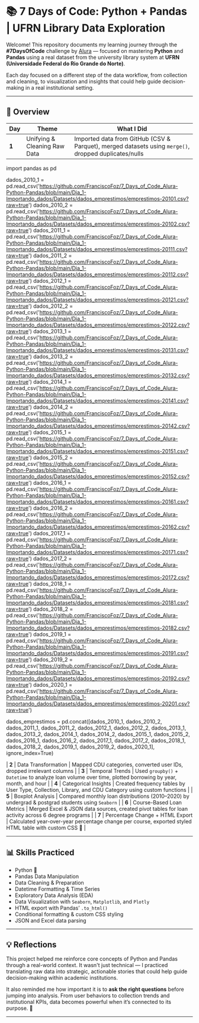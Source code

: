 # 📚 7 Days of Code: Python + Pandas | UFRN Library Data Exploration

Welcome! This repository documents my learning journey through the **#7DaysOfCode** challenge by [Alura](https://7daysofcode.io/) — focused on mastering **Python** and **Pandas** using a real dataset from the university library system at **UFRN (Universidade Federal do Rio Grande do Norte)**.

Each day focused on a different step of the data workflow, from collection and cleaning, to visualization and insights that could help guide decision-making in a real institutional setting.

---

## 🚀 Overview

| Day | Theme | What I Did |
|-----|-------|------------|
| **1** | Unifying & Cleaning Raw Data | Imported data from GitHub (CSV & Parquet), merged datasets using `merge()`, dropped duplicates/nulls |

import pandas as pd

dados_2010_1 = pd.read_csv('https://github.com/FranciscoFoz/7_Days_of_Code_Alura-Python-Pandas/blob/main/Dia_1-Importando_dados/Datasets/dados_emprestimos/emprestimos-20101.csv?raw=true')
dados_2010_2 = pd.read_csv('https://github.com/FranciscoFoz/7_Days_of_Code_Alura-Python-Pandas/blob/main/Dia_1-Importando_dados/Datasets/dados_emprestimos/emprestimos-20102.csv?raw=true')
dados_2011_1 = pd.read_csv('https://github.com/FranciscoFoz/7_Days_of_Code_Alura-Python-Pandas/blob/main/Dia_1-Importando_dados/Datasets/dados_emprestimos/emprestimos-20111.csv?raw=true')
dados_2011_2 = pd.read_csv('https://github.com/FranciscoFoz/7_Days_of_Code_Alura-Python-Pandas/blob/main/Dia_1-Importando_dados/Datasets/dados_emprestimos/emprestimos-20112.csv?raw=true')
dados_2012_1 = pd.read_csv('https://github.com/FranciscoFoz/7_Days_of_Code_Alura-Python-Pandas/blob/main/Dia_1-Importando_dados/Datasets/dados_emprestimos/emprestimos-20121.csv?raw=true')
dados_2012_2 = pd.read_csv('https://github.com/FranciscoFoz/7_Days_of_Code_Alura-Python-Pandas/blob/main/Dia_1-Importando_dados/Datasets/dados_emprestimos/emprestimos-20122.csv?raw=true')
dados_2013_1 = pd.read_csv('https://github.com/FranciscoFoz/7_Days_of_Code_Alura-Python-Pandas/blob/main/Dia_1-Importando_dados/Datasets/dados_emprestimos/emprestimos-20131.csv?raw=true')
dados_2013_2 = pd.read_csv('https://github.com/FranciscoFoz/7_Days_of_Code_Alura-Python-Pandas/blob/main/Dia_1-Importando_dados/Datasets/dados_emprestimos/emprestimos-20132.csv?raw=true')
dados_2014_1 = pd.read_csv('https://github.com/FranciscoFoz/7_Days_of_Code_Alura-Python-Pandas/blob/main/Dia_1-Importando_dados/Datasets/dados_emprestimos/emprestimos-20141.csv?raw=true')
dados_2014_2 = pd.read_csv('https://github.com/FranciscoFoz/7_Days_of_Code_Alura-Python-Pandas/blob/main/Dia_1-Importando_dados/Datasets/dados_emprestimos/emprestimos-20142.csv?raw=true')
dados_2015_1 = pd.read_csv('https://github.com/FranciscoFoz/7_Days_of_Code_Alura-Python-Pandas/blob/main/Dia_1-Importando_dados/Datasets/dados_emprestimos/emprestimos-20151.csv?raw=true')
dados_2015_2 = pd.read_csv('https://github.com/FranciscoFoz/7_Days_of_Code_Alura-Python-Pandas/blob/main/Dia_1-Importando_dados/Datasets/dados_emprestimos/emprestimos-20152.csv?raw=true')
dados_2016_1 = pd.read_csv('https://github.com/FranciscoFoz/7_Days_of_Code_Alura-Python-Pandas/blob/main/Dia_1-Importando_dados/Datasets/dados_emprestimos/emprestimos-20161.csv?raw=true')
dados_2016_2 = pd.read_csv('https://github.com/FranciscoFoz/7_Days_of_Code_Alura-Python-Pandas/blob/main/Dia_1-Importando_dados/Datasets/dados_emprestimos/emprestimos-20162.csv?raw=true')
dados_2017_1 = pd.read_csv('https://github.com/FranciscoFoz/7_Days_of_Code_Alura-Python-Pandas/blob/main/Dia_1-Importando_dados/Datasets/dados_emprestimos/emprestimos-20171.csv?raw=true')
dados_2017_2 = pd.read_csv('https://github.com/FranciscoFoz/7_Days_of_Code_Alura-Python-Pandas/blob/main/Dia_1-Importando_dados/Datasets/dados_emprestimos/emprestimos-20172.csv?raw=true')
dados_2018_1 = pd.read_csv('https://github.com/FranciscoFoz/7_Days_of_Code_Alura-Python-Pandas/blob/main/Dia_1-Importando_dados/Datasets/dados_emprestimos/emprestimos-20181.csv?raw=true')
dados_2018_2 = pd.read_csv('https://github.com/FranciscoFoz/7_Days_of_Code_Alura-Python-Pandas/blob/main/Dia_1-Importando_dados/Datasets/dados_emprestimos/emprestimos-20182.csv?raw=true')
dados_2019_1 = pd.read_csv('https://github.com/FranciscoFoz/7_Days_of_Code_Alura-Python-Pandas/blob/main/Dia_1-Importando_dados/Datasets/dados_emprestimos/emprestimos-20191.csv?raw=true')
dados_2019_2 = pd.read_csv('https://github.com/FranciscoFoz/7_Days_of_Code_Alura-Python-Pandas/blob/main/Dia_1-Importando_dados/Datasets/dados_emprestimos/emprestimos-20192.csv?raw=true')
dados_2020_1 = pd.read_csv('https://github.com/FranciscoFoz/7_Days_of_Code_Alura-Python-Pandas/blob/main/Dia_1-Importando_dados/Datasets/dados_emprestimos/emprestimos-20201.csv?raw=true')

dados_emprestimos = pd.concat([dados_2010_1, dados_2010_2, dados_2011_1, dados_2011_2, dados_2012_1, dados_2012_2, dados_2013_1, dados_2013_2, dados_2014_1, dados_2014_2,
                               dados_2015_1, dados_2015_2, dados_2016_1, dados_2016_2, dados_2017_1, dados_2017_2, dados_2018_1, dados_2018_2, dados_2019_1, dados_2019_2,
                               dados_2020_1], ignore_index=True)

| **2** | Data Transformation | Mapped CDU categories, converted user IDs, dropped irrelevant columns |
| **3** | Temporal Trends | Used `groupby()` + `Datetime` to analyze loan volume over time, plotted borrowing by year, month, and hour |
| **4** | Categorical Insights | Created frequency tables by User Type, Collection, Library, and CDU Category using custom functions |
| **5** | Boxplot Analysis | Compared monthly loan distributions (2010–2020) by undergrad & postgrad students using `Seaborn` |
| **6** | Course-Based Loan Metrics | Merged Excel & JSON data sources, created pivot tables for loan activity across 6 degree programs |
| **7** | Percentage Change + HTML Export | Calculated year-over-year percentage change per course, exported styled HTML table with custom CSS 💅 |

---

## 📊 Skills Practiced

- Python 🐍
- Pandas Data Manipulation
- Data Cleaning & Preparation
- Datetime Formatting & Time Series
- Exploratory Data Analysis (EDA)
- Data Visualization with `Seaborn`, `Matplotlib`, and `Plotly`
- HTML export with Pandas’ `.to_html()`
- Conditional formatting & custom CSS styling
- JSON and Excel data parsing

---

## 💡 Reflections

This project helped me reinforce core concepts of Python and Pandas through a real-world context. It wasn't just technical — I practiced translating raw data into strategic, actionable stories that could help guide decision-making within academic institutions.

It also reminded me how important it is to **ask the right questions** before jumping into analysis. From user behaviors to collection trends and institutional KPIs, data becomes powerful when it’s connected to its purpose. 💙

---


